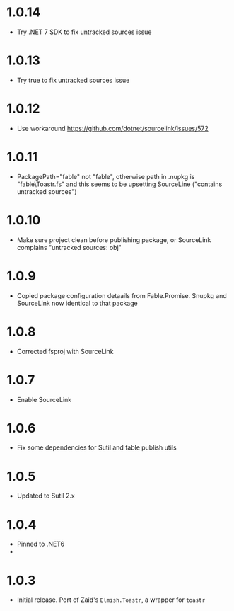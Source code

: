 # 1.0.14
- Try .NET 7 SDK to fix untracked sources issue

# 1.0.13
- Try <ContinuousIntegration>true</ContinuousIntegration> to fix untracked sources issue

# 1.0.12
- Use workaround https://github.com/dotnet/sourcelink/issues/572

# 1.0.11
- PackagePath="fable" not "fable\", otherwise path in .nupkg is "fable\\Toastr.fs" and this seems to be upsetting SourceLine ("contains untracked sources")

# 1.0.10
- Make sure project clean before publishing package, or SourceLink complains "untracked sources: obj"

# 1.0.9
- Copied package configuration detaails from Fable.Promise. Snupkg and SourceLink now identical to that package

# 1.0.8
- Corrected fsproj with SourceLink

# 1.0.7
- Enable SourceLink

# 1.0.6
- Fix some dependencies for Sutil and fable publish utils

# 1.0.5
- Updated to Sutil 2.x

# 1.0.4
- Pinned to .NET6
-
# 1.0.3
- Initial release. Port of Zaid's `Elmish.Toastr`, a wrapper for `toastr`
